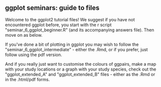 ## ggplot seminars: guide to files

Welcome to the ggplot2 tutorial files! We suggest if you have not encountered ggplot before, you start with the r script "seminar_6_ggplot_beginner.R" (and its accompanying answers file). Then move on as below.

If you've done a bit of plotting in ggplot you may wish to follow the "seminar_6_ggplot_intermediate" - either the .Rmd, or if you prefer, just follow using the pdf version.  

And if you really just want to customise the colours of ggpairs, make a map with your study locations or a graph with your study species, check out the "ggplot_extended_A" and "ggplot_extended_B" files - either as the .Rmd or in the .html/pdf forms.
